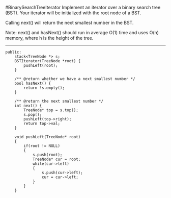 #BinarySearchTreeIterator
Implement an iterator over a binary search tree (BST). Your iterator will be initialized with the root node of a BST.

Calling next() will return the next smallest number in the BST.

Note: next() and hasNext() should run in average O(1) time and uses O(h) memory, where h is the height of the tree.


---


```
public:
    stack<TreeNode *> s;
    BSTIterator(TreeNode *root) {
        pushLeft(root);
    }

    /** @return whether we have a next smallest number */
    bool hasNext() {
        return !s.empty();
    }

    /** @return the next smallest number */
    int next() {
        TreeNode* top = s.top();
        s.pop();
        pushLeft(top->right);
        return top->val;
    }
    
    void pushLeft(TreeNode* root)
    {
        if(root != NULL)
        {
            s.push(root);
            TreeNode* cur = root;
            while(cur->left)
            {
                s.push(cur->left);
                cur = cur->left;
            }
        }
    }
```